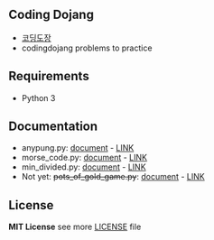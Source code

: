 ## Coding Dojang

* [코딩도장](http://codingdojang.com/)
* codingdojang problems to practice

## Requirements

* Python 3


## Documentation

* anypung.py: [document](doc/anypung.md) - [LINK](http://codingdojang.com/scode/583?answer_mode=hide)
* morse_code.py: [document](doc/morse_code.md) - [LINK](http://codingdojang.com/scode/469?answer_mode=hide)
* min_divided.py: [document](doc/min_divided.md) - [LINK](http://codingdojang.com/scode/584?answer_mode=hide)
* Not yet: ~~pots_of_gold_game.py~~: [document](doc/pots_of_gold_game.md) - [LINK](http://codingdojang.com/scode/411?answer_mode=hide)


## License

**MIT License** see more [LICENSE](LICENSE.md) file

